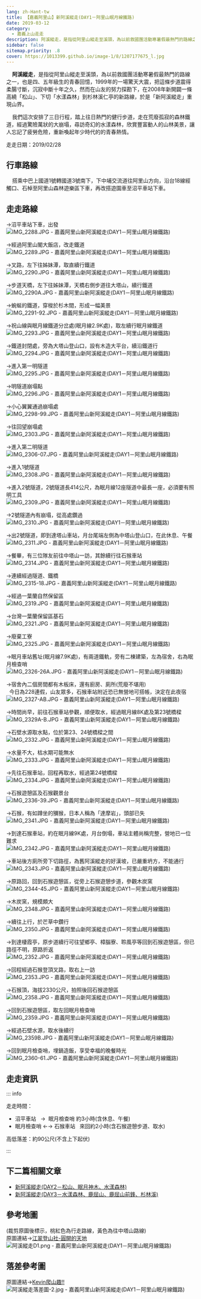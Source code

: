 ```yaml
---
lang: zh-Hant-tw
title: 【嘉義阿里山】新阿溪縱走(DAY1－阿里山眠月線鐵路)
date: 2019-03-12
category: 
  - 嘉義上山走走
description: 阿溪縱走，是指從阿里山縱走至溪頭，為以前救國團活動寒暑假最熱門的路線之一，也是四、五年級生的青春回憶，1999年的一場驚天大震，把這條步道震得柔腸寸斷，沉寂中斷十年之久，然而在山友的努力探勘下，在2008年新開闢一條高繞「松山」、下切「水漾森林」到杉林溪仁亭的新路線，於是「新阿溪縱走」重現山界。 我們這次安排了三日行程，踏上往日熱門的健行步道，走在荒廢孤寂的森林鐵道，經過驚險萬狀的大崩塌，尋訪奇幻的水漾森林，欣賞豐富動人的山林美景，讓人忘記了疲勞危險，重新喚起年少時代的的青春熱情。
sidebar: false
sitemap.priority: .8
cover: https://1013399.github.io/image-1/8/1207177675_l.jpg
---
```


    **阿溪縱走**，是指從阿里山縱走至溪頭，為以前救國團活動寒暑假最熱門的路線之一，也是四、五年級生的青春回憶，1999年的一場驚天大震，把這條步道震得柔腸寸斷，沉寂中斷十年之久，然而在山友的努力探勘下，在2008年新開闢一條高繞「松山」、下切「水漾森林」到杉林溪仁亭的新路線，於是「新阿溪縱走」重現山界。  

    我們這次安排了三日行程，踏上往日熱門的健行步道，走在荒廢孤寂的森林鐵道，經過驚險萬狀的大崩塌，尋訪奇幻的水漾森林，欣賞豐富動人的山林美景，讓人忘記了疲勞危險，重新喚起年少時代的的青春熱情。

<!-- more -->

走走日期：2019/02/28

## 行車路線
    搭乘中巴上國道1號轉國道3號南下，下中埔交流道往阿里山方向，沿台18線經觸口、石棹至阿里山森林遊樂區下車，再改搭遊園車至沼平車站下車。

## 走走路線
→沼平車站下車，出發  
![IMG_2288.JPG - 嘉義阿里山新阿溪縱走(DAY1－阿里山眠月線鐵路)](https://1013399.github.io/image-1/8/1207178768_l.jpg)

→經過阿里山閣大飯店，改走鐵道  
![IMG_2289.JPG - 嘉義阿里山新阿溪縱走(DAY1－阿里山眠月線鐵路)](https://1013399.github.io/image-1/8/1207177872_l.jpg)

→叉路，左下往姊妹潭，取直續行鐵道  
![IMG_2290.JPG - 嘉義阿里山新阿溪縱走(DAY1－阿里山眠月線鐵路)](https://1013399.github.io/image-1/8/1207177874_l.jpg)

→步道天橋，左下往姊妹潭，天橋右側步道往大塔山，續行鐵道  
![IMG_2290A.JPG - 嘉義阿里山新阿溪縱走(DAY1－阿里山眠月線鐵路)](https://1013399.github.io/image-1/8/1207177673_l.jpg)

→蜿蜒的鐵道，穿梭於杉木間，形成一幅美景  
![IMG_2291-92.JPG - 嘉義阿里山新阿溪縱走(DAY1－阿里山眠月線鐵路)](https://1013399.github.io/image-1/8/1207178769_l.jpg)

→祝山線與眠月線鐵道分岔處(眠月線2.9K處)，取左續行眠月線鐵道  
![IMG_2293.JPG - 嘉義阿里山新阿溪縱走(DAY1－阿里山眠月線鐵路)](https://1013399.github.io/image-1/8/1207177479_l.jpg)

→鐵道封閉處，旁為大塔山登山口，設有木造大平台，續沿鐵道行  
![IMG_2294.JPG - 嘉義阿里山新阿溪縱走(DAY1－阿里山眠月線鐵路)](https://1013399.github.io/image-1/8/1207177675_l.jpg)

→進入第一明隧道  
![IMG_2295.JPG - 嘉義阿里山新阿溪縱走(DAY1－阿里山眠月線鐵路)](https://1013399.github.io/image-1/8/1207177275_l.jpg)

→明隧道崩塌點  
![IMG_2296.JPG - 嘉義阿里山新阿溪縱走(DAY1－阿里山眠月線鐵路)](https://1013399.github.io/image-1/8/1207177776_l.jpg)

→小心翼翼通過崩塌處  
![IMG_2298-99.JPG - 嘉義阿里山新阿溪縱走(DAY1－阿里山眠月線鐵路)](https://1013399.github.io/image-1/8/1207176894_l.jpg)

→往回望崩塌處  
![IMG_2303.JPG - 嘉義阿里山新阿溪縱走(DAY1－阿里山眠月線鐵路)](https://1013399.github.io/image-1/8/1207176895_l.jpg)

→進入第二明隧道  
![IMG_2306-07.JPG - 嘉義阿里山新阿溪縱走(DAY1－阿里山眠月線鐵路)](https://1013399.github.io/image-1/8/1207177877_l.jpg)

→進入1號隧道  
![IMG_2308.JPG - 嘉義阿里山新阿溪縱走(DAY1－阿里山眠月線鐵路)](https://1013399.github.io/image-1/8/1207177780_l.jpg)

→進入2號隧道，2號隧道長414公尺，為眠月線12座隧道中最長一座，必須要有照明工具  
![IMG_2309.JPG - 嘉義阿里山新阿溪縱走(DAY1－阿里山眠月線鐵路)](https://1013399.github.io/image-1/8/1207178373_l.jpg)

→2號隧道內有崩塌，從高處鑽過  
![IMG_2310.JPG - 嘉義阿里山新阿溪縱走(DAY1－阿里山眠月線鐵路)](https://1013399.github.io/image-1/8/1207177383_l.jpg)

→出2號隧道，即到達塔山車站，月台尾端左側為中塔山登山口，在此休息、午餐  
![IMG_2311.JPG - 嘉義阿里山新阿溪縱走(DAY1－阿里山眠月線鐵路)](https://1013399.github.io/image-1/8/1207177878_l.jpg)

→餐畢，有三位隊友前往中塔山一訪，其餘續行往石猴車站  
![IMG_2314.JPG - 嘉義阿里山新阿溪縱走(DAY1－阿里山眠月線鐵路)](https://1013399.github.io/image-1/8/1207174432_l.jpg)

→連續經過隧道、鐵橋  
![IMG_2315-18.JPG - 嘉義阿里山新阿溪縱走(DAY1－阿里山眠月線鐵路)](https://1013399.github.io/image-1/8/1207178580_l.jpg)

→經過一葉蘭自然保留區  
![IMG_2319.JPG - 嘉義阿里山新阿溪縱走(DAY1－阿里山眠月線鐵路)](https://1013399.github.io/image-1/8/1207177277_l.jpg)

→台灣一葉蘭保留區基石  
![IMG_2321.JPG - 嘉義阿里山新阿溪縱走(DAY1－阿里山眠月線鐵路)](https://1013399.github.io/image-1/8/1207176897_l.jpg)

→廢棄工寮  
![IMG_2325.JPG - 嘉義阿里山新阿溪縱走(DAY1－阿里山眠月線鐵路)](https://1013399.github.io/image-1/8/1207178374_l.jpg)

→眠月車站舊址(眠月線7.9K處)，有兩道鐵軌，旁有二棟建築，左為宿舍，右為眠月檢查哨  
![IMG_2326-26A.JPG - 嘉義阿里山新阿溪縱走(DAY1－阿里山眠月線鐵路)](https://1013399.github.io/image-1/8/1207178376_l.jpg)

→宿舍內二個房間都有木板床，還有廚房、廁所(荒廢不堪用)  
  今日為228連假，山友眾多，石猴車站附近恐已無營地可搭帳，決定在此夜宿  
![IMG_2327-AB.JPG - 嘉義阿里山新阿溪縱走(DAY1－阿里山眠月線鐵路)](https://1013399.github.io/image-1/8/1207177279_l.jpg)

→時間尚早，前往石猴車站參觀，順便取水，經過眠月線8K處及第23號橋樑  
![IMG_2329A-B.JPG - 嘉義阿里山新阿溪縱走(DAY1－阿里山眠月線鐵路)](https://1013399.github.io/image-1/8/1207174433_l.jpg)

→石壁水源取水點，位於第23、24號橋樑之間  
![IMG_2332.JPG - 嘉義阿里山新阿溪縱走(DAY1－阿里山眠月線鐵路)](https://1013399.github.io/image-1/8/1207177281_l.jpg)

→水量不大，枯水期可能無水  
![IMG_2333.JPG - 嘉義阿里山新阿溪縱走(DAY1－阿里山眠月線鐵路)](https://1013399.github.io/image-1/8/1207176898_l.jpg)

→先往石猴車站，回程再取水，經過第24號橋樑  
![IMG_2334.JPG - 嘉義阿里山新阿溪縱走(DAY1－阿里山眠月線鐵路)](https://1013399.github.io/image-1/8/1207178283_l.jpg)

→石猴遊憩區及石猴觀景台  
![IMG_2336-39.JPG - 嘉義阿里山新阿溪縱走(DAY1－阿里山眠月線鐵路)](https://1013399.github.io/image-1/8/1207177480_l.jpg)

→石猴，有如蹲坐的獼猴，日本人稱為「達摩岩」，頭部已失  
![IMG_2341.JPG - 嘉義阿里山新阿溪縱走(DAY1－阿里山眠月線鐵路)](https://1013399.github.io/image-1/8/1207178582_l.jpg)

→到達石猴車站，約在眠月線9K處，月台倒塌，車站主體尚稱完整，營地已一位難求  
![IMG_2342.JPG - 嘉義阿里山新阿溪縱走(DAY1－阿里山眠月線鐵路)](https://1013399.github.io/image-1/8/1207177283_l.jpg)

→車站後方廁所旁下切路徑，為舊阿溪縱走的好漢坡，已嚴重坍方，不能通行  
![IMG_2343.JPG - 嘉義阿里山新阿溪縱走(DAY1－阿里山眠月線鐵路)](https://1013399.github.io/image-1/8/1207177482_l.jpg)

→原路回，回到石猴遊憩區，從旁上石猴遊憩步道，參觀木炭窯  
![IMG_2344-45.JPG - 嘉義阿里山新阿溪縱走(DAY1－阿里山眠月線鐵路)](https://1013399.github.io/image-1/8/1207178585_l.jpg)

→木炭窯，規模頗大  
![IMG_2348.JPG - 嘉義阿里山新阿溪縱走(DAY1－阿里山眠月線鐵路)](https://1013399.github.io/image-1/8/1207178773_l.jpg)

→續往上行，於芒草中鑽行  
![IMG_2350.JPG - 嘉義阿里山新阿溪縱走(DAY1－阿里山眠月線鐵路)](https://1013399.github.io/image-1/8/1207178378_l.jpg)

→到達棲霞亭，原步道續行可往望鄉亭、樟腦寮、聆風亭等回到石猴遊憩區，但已路徑不明，原路折返  
![IMG_2352.JPG - 嘉義阿里山新阿溪縱走(DAY1－阿里山眠月線鐵路)](https://1013399.github.io/image-1/8/1207178588_l.jpg)

→回程經過石猴登頂叉路，取右上一訪  
![IMG_2353.JPG - 嘉義阿里山新阿溪縱走(DAY1－阿里山眠月線鐵路)](https://1013399.github.io/image-1/8/1207177390_l.jpg)

→石猴頂，海拔2330公尺，拍照後回石猴遊憩區  
![IMG_2358.JPG - 嘉義阿里山新阿溪縱走(DAY1－阿里山眠月線鐵路)](https://1013399.github.io/image-1/8/1207177284_l.jpg)

→回到石猴遊憩區，取左回眠月檢查哨  
![IMG_2359.JPG - 嘉義阿里山新阿溪縱走(DAY1－阿里山眠月線鐵路)](https://1013399.github.io/image-1/8/1207178590_l.jpg)

→經過石壁水源，取水後續行  
![IMG_2359B.JPG - 嘉義阿里山新阿溪縱走(DAY1－阿里山眠月線鐵路)](https://1013399.github.io/image-1/8/1207177484_l.jpg)

→回到眠月檢查哨，埋鍋造飯，享受幸福的晚餐時光  
![IMG_2360-61.JPG - 嘉義阿里山新阿溪縱走(DAY1－阿里山眠月線鐵路)](https://1013399.github.io/image-1/8/1207177682_l.jpg)

## 走走資訊
::: info

走走時間：
- 沼平車站   →  眠月檢查哨 約3小時(含休息、午餐)  
- 眠月檢查哨 ←→ 石猴車站   來回約2小時(含石猴遊憩步道、取水)

高低落差：約90公尺(不含上下起伏)

:::

## 下二篇相關文章
- [新阿溪縱走(DAY2－松山、眠月神木、水漾森林)](/posts/post-7-2019-03-13.html)  
- [新阿溪縱走(DAY3－水漾森林、鹿屈山、鹿屈山前鋒、杉林溪)](/posts/post-6-2019-03-14.html)

## 參考地圖
(裁剪原圖後標示，桃紅色為行走路線，黃色為往中塔山路線)  
原圖連結→[江翠登山社-圓開的天地](http://ms2.ctjh.ntpc.edu.tw/~uank3/110313chat.htm)  
![阿溪縱走D1.png - 嘉義阿里山新阿溪縱走(DAY1－阿里山眠月線鐵路)](https://1013399.github.io/image-1/8/1207177488_l.jpg)

## 落差參考圖
原圖連結→[Kevin爬山趣!!](http://mingkevin77.pixnet.net/blog/post/216617807-20170527-29)  
![阿溪縱走落差圖-2.jpg - 嘉義阿里山新阿溪縱走(DAY1－阿里山眠月線鐵路)](https://1013399.github.io/image-1/8/1207177425_l.jpg)